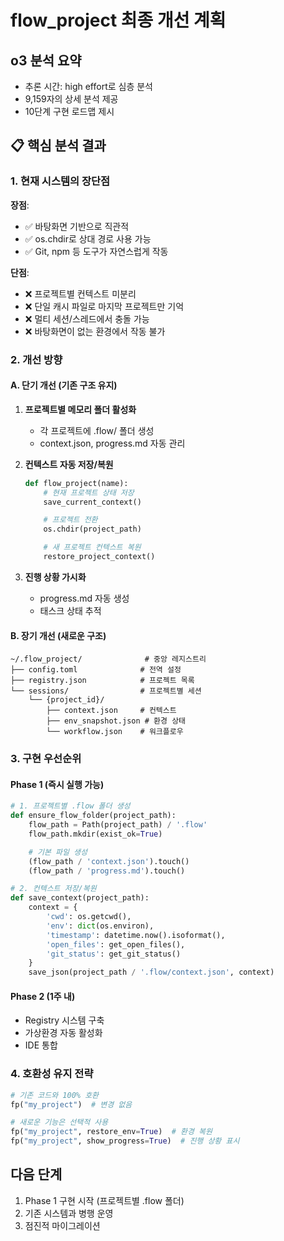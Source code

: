 # flow_project 최종 개선 계획

## o3 분석 요약
- 추론 시간: high effort로 심층 분석
- 9,159자의 상세 분석 제공
- 10단계 구현 로드맵 제시


## 📋 핵심 분석 결과

### 1. 현재 시스템의 장단점
**장점**:
- ✅ 바탕화면 기반으로 직관적
- ✅ os.chdir로 상대 경로 사용 가능
- ✅ Git, npm 등 도구가 자연스럽게 작동

**단점**:
- ❌ 프로젝트별 컨텍스트 미분리
- ❌ 단일 캐시 파일로 마지막 프로젝트만 기억
- ❌ 멀티 세션/스레드에서 충돌 가능
- ❌ 바탕화면이 없는 환경에서 작동 불가

### 2. 개선 방향

#### A. 단기 개선 (기존 구조 유지)
1. **프로젝트별 메모리 폴더 활성화**
   - 각 프로젝트에 .flow/ 폴더 생성
   - context.json, progress.md 자동 관리

2. **컨텍스트 자동 저장/복원**
   ```python
   def flow_project(name):
       # 현재 프로젝트 상태 저장
       save_current_context()

       # 프로젝트 전환
       os.chdir(project_path)

       # 새 프로젝트 컨텍스트 복원
       restore_project_context()
   ```

3. **진행 상황 가시화**
   - progress.md 자동 생성
   - 태스크 상태 추적

#### B. 장기 개선 (새로운 구조)
```
~/.flow_project/              # 중앙 레지스트리
├── config.toml              # 전역 설정
├── registry.json            # 프로젝트 목록
└── sessions/                # 프로젝트별 세션
    └── {project_id}/
        ├── context.json     # 컨텍스트
        ├── env_snapshot.json # 환경 상태
        └── workflow.json    # 워크플로우
```

### 3. 구현 우선순위

#### Phase 1 (즉시 실행 가능)
```python
# 1. 프로젝트별 .flow 폴더 생성
def ensure_flow_folder(project_path):
    flow_path = Path(project_path) / '.flow'
    flow_path.mkdir(exist_ok=True)

    # 기본 파일 생성
    (flow_path / 'context.json').touch()
    (flow_path / 'progress.md').touch()

# 2. 컨텍스트 저장/복원
def save_context(project_path):
    context = {
        'cwd': os.getcwd(),
        'env': dict(os.environ),
        'timestamp': datetime.now().isoformat(),
        'open_files': get_open_files(),
        'git_status': get_git_status()
    }
    save_json(project_path / '.flow/context.json', context)
```

#### Phase 2 (1주 내)
- Registry 시스템 구축
- 가상환경 자동 활성화
- IDE 통합

### 4. 호환성 유지 전략
```python
# 기존 코드와 100% 호환
fp("my_project")  # 변경 없음

# 새로운 기능은 선택적 사용
fp("my_project", restore_env=True)  # 환경 복원
fp("my_project", show_progress=True)  # 진행 상황 표시
```


## 다음 단계
1. Phase 1 구현 시작 (프로젝트별 .flow 폴더)
2. 기존 시스템과 병행 운영
3. 점진적 마이그레이션
